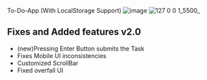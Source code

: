 To-Do-App (With LocalStorage Support)
![image](https://github.com/SU123has/To-Do-App/assets/121721784/341e0250-be05-4099-b1ca-be22dd70686b)
![127 0 0 1_5500_](https://github.com/SU123has/To-Do-App/assets/121721784/936b6e41-767f-445c-8e04-038975376520)

<h2>Fixes and Added features v2.0</h2>
<ul>
<li>(new)Pressing Enter Button submits the Task</li>
<li>Fixes Mobile UI inconsistencies</li>
<li>Customized ScrollBar</li>
<li>Fixed overfall UI</li>
</ul>
